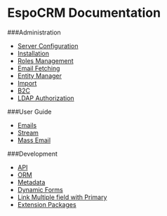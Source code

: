 # EspoCRM Documentation

###Administration
* [Server Configuration](https://github.com/espocrm/documentation/blob/master/administration/server-configuration.md)
* [Installation](https://github.com/espocrm/documentation/blob/master/administration/installation.md)
* [Roles Management](https://github.com/espocrm/documentation/blob/master/administration/roles-management.md)
* [Email Fetching](https://github.com/espocrm/documentation/blob/master/administration/email-fetching.md)
* [Entity Manager](https://github.com/espocrm/documentation/blob/master/administration/entity-manager.md)
* [Import](https://github.com/espocrm/documentation/blob/master/administration/import.md)
* [B2C](https://github.com/espocrm/documentation/blob/master/administration/b2c.md)
* [LDAP Authorization](https://github.com/espocrm/documentation/blob/master/administration/ldap-authorization.md)

###User Guide
* [Emails](https://github.com/espocrm/documentation/blob/master/user-guide/emails.md)
* [Stream](https://github.com/espocrm/documentation/blob/master/user-guide/stream.md)
* [Mass Email](https://github.com/espocrm/documentation/blob/master/user-guide/mass-email.md)

###Development
* [API](https://github.com/espocrm/documentation/blob/master/development/api.md)
* [ORM](https://github.com/espocrm/documentation/blob/master/development/orm.md)
* [Metadata](https://github.com/espocrm/documentation/blob/master/development/metadata.md)
* [Dynamic Forms](https://github.com/espocrm/documentation/blob/master/development/dynamic-forms.md)
* [Link Multiple field with Primary](https://github.com/espocrm/documentation/blob/master/development/link-multiple-with-primary.md)
* [Extension Packages](https://github.com/espocrm/documentation/blob/master/development/extension-packages.md)

